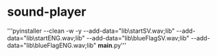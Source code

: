# sound-player
'''pyinstaller --clean -w -y --add-data="lib\startSV.wav;lib" --add-data="lib\startENG.wav;lib" --add-data="lib\blueFlagSV.wav;lib" --add-data="lib\blueFlagENG.wav;lib" __main__.py'''